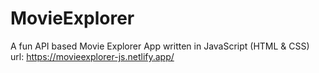 # MovieExplorer

A fun API based Movie Explorer App written in JavaScript (HTML & CSS) \
url: https://movieexplorer-js.netlify.app/

